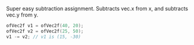Super easy subtraction assignment. Subtracts vec.x from x, and subtracts vec.y from y.

```cpp
ofVec2f v1 = ofVec2f(40, 20); 
ofVec2f v2 = ofVec2f(25, 50);
v1 -= v2; // v1 is (15, -30)
```
